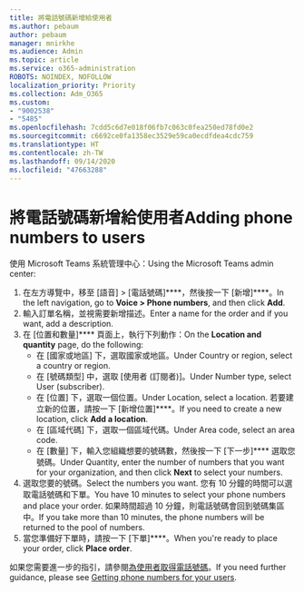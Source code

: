 ```yaml
---
title: 將電話號碼新增給使用者
ms.author: pebaum
author: pebaum
manager: mnirkhe
ms.audience: Admin
ms.topic: article
ms.service: o365-administration
ROBOTS: NOINDEX, NOFOLLOW
localization_priority: Priority
ms.collection: Adm_O365
ms.custom:
- "9002538"
- "5485"
ms.openlocfilehash: 7cdd5c6d7e018f06fb7c063c0fea250ed78fd0e2
ms.sourcegitcommit: c6692ce0fa1358ec3529e59ca0ecdfdea4cdc759
ms.translationtype: HT
ms.contentlocale: zh-TW
ms.lasthandoff: 09/14/2020
ms.locfileid: "47663288"
---
```

# <a name="adding-phone-numbers-to-users"></a><span data-ttu-id="beba9-102">將電話號碼新增給使用者</span><span class="sxs-lookup"><span data-stu-id="beba9-102">Adding phone numbers to users</span></span>

<span data-ttu-id="beba9-103">使用 Microsoft Teams 系統管理中心：</span><span class="sxs-lookup"><span data-stu-id="beba9-103">Using the Microsoft Teams admin center:</span></span>

1. <span data-ttu-id="beba9-104">在左方導覽中，移至 [語音] > [電話號碼]\*\*\*\*，然後按一下 [新增]\*\*\*\*。</span><span class="sxs-lookup"><span data-stu-id="beba9-104">In the left navigation, go to **Voice > Phone numbers**, and then click **Add**.</span></span>
2. <span data-ttu-id="beba9-105">輸入訂單名稱，並視需要新增描述。</span><span class="sxs-lookup"><span data-stu-id="beba9-105">Enter a name for the order and if you want, add a description.</span></span>
3. <span data-ttu-id="beba9-106">在 [位置和數量]\*\*\*\* 頁面上，執行下列動作：</span><span class="sxs-lookup"><span data-stu-id="beba9-106">On the **Location and quantity** page, do the following:</span></span>
    - <span data-ttu-id="beba9-107">在 [國家或地區] 下，選取國家或地區。</span><span class="sxs-lookup"><span data-stu-id="beba9-107">Under Country or region, select a country or region.</span></span>
    - <span data-ttu-id="beba9-108">在 [號碼類型] 中，選取 [使用者 (訂閱者)]。</span><span class="sxs-lookup"><span data-stu-id="beba9-108">Under Number type, select User (subscriber).</span></span>
    - <span data-ttu-id="beba9-109">在 [位置] 下，選取一個位置。</span><span class="sxs-lookup"><span data-stu-id="beba9-109">Under Location, select a location.</span></span> <span data-ttu-id="beba9-110">若要建立新的位置，請按一下 [新增位置]\*\*\*\*。</span><span class="sxs-lookup"><span data-stu-id="beba9-110">If you need to create a new location, click **Add a location**.</span></span>
    - <span data-ttu-id="beba9-111">在 [區域代碼] 下，選取一個區域代碼。</span><span class="sxs-lookup"><span data-stu-id="beba9-111">Under Area code, select an area code.</span></span>
    - <span data-ttu-id="beba9-112">在 [數量] 下，輸入您組織想要的號碼數，然後按一下 [下一步]\*\*\*\* 選取您號碼。</span><span class="sxs-lookup"><span data-stu-id="beba9-112">Under Quantity, enter the number of numbers that you want for your organization, and then click **Next** to select your numbers.</span></span>
4. <span data-ttu-id="beba9-113">選取您要的號碼。</span><span class="sxs-lookup"><span data-stu-id="beba9-113">Select the numbers you want.</span></span> <span data-ttu-id="beba9-114">您有 10 分鐘的時間可以選取電話號碼和下單。</span><span class="sxs-lookup"><span data-stu-id="beba9-114">You have 10 minutes to select your phone numbers and place your order.</span></span> <span data-ttu-id="beba9-115">如果時間超過 10 分鐘，則電話號碼會回到號碼集區中。</span><span class="sxs-lookup"><span data-stu-id="beba9-115">If you take more than 10 minutes, the phone numbers will be returned to the pool of numbers.</span></span>
5. <span data-ttu-id="beba9-116">當您準備好下單時，請按一下 [下單]\*\*\*\*。</span><span class="sxs-lookup"><span data-stu-id="beba9-116">When you're ready to place your order, click **Place order**.</span></span>

<span data-ttu-id="beba9-117">如果您需要進一步的指引，請參閱[為使用者取得電話號碼](https://docs.microsoft.com/microsoftteams/getting-phone-numbers-for-your-users)。</span><span class="sxs-lookup"><span data-stu-id="beba9-117">If you need further guidance, please see [Getting phone numbers for your users](https://docs.microsoft.com/microsoftteams/getting-phone-numbers-for-your-users).</span></span>
